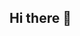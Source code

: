 ## Hi there 👋

<!--
- 🔭 I’m currently working on Komax Comercial do Brasil LTDA
- 🌱 I’m currently in a MBA in Software Engeneering
- 👯 I’m looking to collaborate on projects for begginers
- 🤔 I’m looking for help with mostly everything, I'm totally new to developing world
- 📫 How to reach me: pedrocoraazevedo@gmail.com / https://www.linkedin.com/in/pedro-cor%C3%A1-azevedo-ab16a319a/
- ⚡ Fun fact: I used to be a profesional swimmer. :) 
-->

